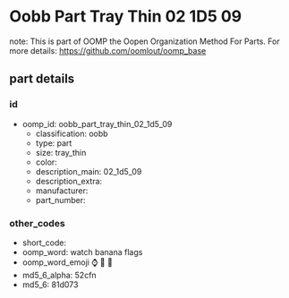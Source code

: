 # Oobb Part Tray Thin 02 1D5 09  

note: This is part of OOMP the Oopen Organization Method For Parts. For more details: https://github.com/oomlout/oomp_base

##  part details





### id
* oomp_id: oobb_part_tray_thin_02_1d5_09
  * classification: oobb
  * type: part
  * size: tray_thin
  * color: 
  * description_main: 02_1d5_09
  * description_extra: 
  * manufacturer: 
  * part_number: 

### other_codes
* short_code: 
* oomp_word: watch banana flags
* oomp_word_emoji :watch: :banana: :flags:
* md5_6_alpha: 52cfn
* md5_6: 81d073